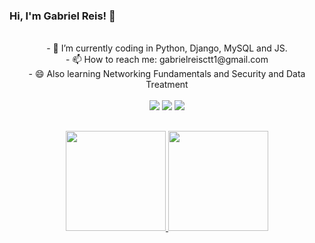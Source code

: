 ### Hi, I'm Gabriel Reis! 👋



 <div align="center">
   </br>
- 🌱 I’m currently coding in Python, Django, MySQL and JS.
  </br>
- 📫 How to reach me: gabrielreisctt1@gmail.com

  </br>
- 😄 Also learning Networking Fundamentals and Security and Data Treatment 
<br>
<br>
  </div>
<div align="center"> 
  <a href="https://instagram.com/g.reisr" target="_blank"><img src="https://img.shields.io/badge/-Instagram-%23E4405F?style=for-the-badge&logo=instagram&logoColor=white" target="_blank"></a>
  <a href = "mailto:gabrielreisctt1@gmail.com"><img src="https://img.shields.io/badge/-Gmail-%23333?style=for-the-badge&logo=gmail&logoColor=white" target="_blank"></a>
  <a href="https://www.linkedin.com/in/gabriel-reis-992482250/" target="_blank"><img src="https://img.shields.io/badge/-LinkedIn-%230077B5?style=for-the-badge&logo=linkedin&logoColor=white" target="_blank"></a> 
 </div>

##
<div align="center">
  <a href="https://github.com/Gabrielreisrr">
  <img height="160em" src="https://github-readme-streak-stats.herokuapp.com/?user=Gabrielreisrr&layout=compact&langs_count=7&theme=tokyonight"/> <img height="160em" src="https://github-readme-stats.vercel.app/api/top-langs/?username=Gabrielreisrr&layout=compact&langs_count=7&theme=tokyonight"/>
  
</div>


